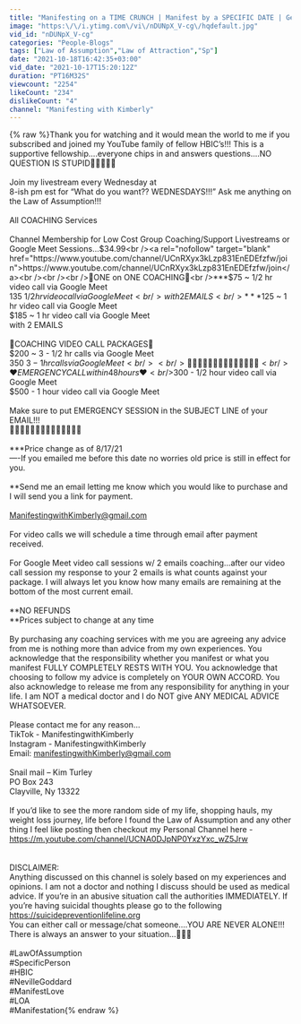 ```yaml
---
title: "Manifesting on a TIME CRUNCH | Manifest by a SPECIFIC DATE | Get your SPECIFIC PERSON WHEN you WANT"
image: "https:\/\/i.ytimg.com\/vi\/nDUNpX_V-cg\/hqdefault.jpg"
vid_id: "nDUNpX_V-cg"
categories: "People-Blogs"
tags: ["Law of Assumption","Law of Attraction","Sp"]
date: "2021-10-18T16:42:35+03:00"
vid_date: "2021-10-17T15:20:12Z"
duration: "PT16M32S"
viewcount: "2254"
likeCount: "234"
dislikeCount: "4"
channel: "Manifesting with Kimberly"
---
```

{% raw %}Thank you for watching and it would mean the world to me if you subscribed and joined my YouTube family of fellow HBIC’s!!! This is a supportive fellowship....everyone chips in and answers questions....NO QUESTION IS STUPID💜💜💜😘😘<br /><br />Join my livestream every Wednesday at<br />8-ish pm est for “What do you want?? WEDNESDAYS!!!” Ask me anything on the Law of Assumption!!!<br /><br />All COACHING Services <br /><br />Channel Membership for Low Cost Group Coaching/Support Livestreams or Google Meet Sessions...$34.99<br /><a rel="nofollow" target="blank" href="https://www.youtube.com/channel/UCnRXyx3kLzp831EnEDEfzfw/join">https://www.youtube.com/channel/UCnRXyx3kLzp831EnEDEfzfw/join</a><br /><br /><br />💜ONE on ONE COACHING💜<br />***$75 ~ 1/2 hr video call via Google Meet<br />     $135 ~ 1/2 hr video call via Google Meet <br />                  with 2 EMAILS <br />***$125 ~ 1 hr video call via Google Meet<br />     $185 ~ 1 hr video call via Google Meet<br />                  with 2 EMAILS <br /><br />💙COACHING VIDEO CALL PACKAGES💙<br />   $200 ~ 3 - 1/2 hr calls via Google Meet <br />   $350 ~ 3 - 1 hr calls via Google Meet <br /><br />🚨🚨 🚨🚨🚨🚨🚨🚨🚨🚨🚨🚨🚨🚨<br />❤️EMERGENCY CALL within 48 hours❤️<br />$300 - 1/2 hour video call via Google Meet <br />$500 - 1 hour video call via Google Meet <br /><br />Make sure to put EMERGENCY SESSION in the SUBJECT LINE of your EMAIL!!!<br />🚨🚨🚨🚨🚨🚨🚨🚨🚨🚨🚨🚨🚨🚨<br /><br />***Price change as of 8/17/21  <br />—-If you emailed me before this date no worries old price is still in effect for you. <br /><br />**Send me an email letting me know which you would like to purchase and I will send you a link for payment. <br /><br />ManifestingwithKimberly@gmail.com<br /><br />For video calls we will schedule a time through email after payment received. <br /><br />For Google Meet video call sessions w/ 2 emails coaching…after our video call session my response to your 2 emails is what counts against your package. I will always let you know how many emails are remaining at the bottom of the most current email. <br /><br />**NO REFUNDS <br />**Prices subject to change at any time <br /><br />By purchasing any coaching services with me you are agreeing any advice from me is nothing more than advice from my own experiences. You acknowledge that the responsibility whether you manifest or what you manifest FULLY COMPLETELY RESTS WITH YOU. You acknowledge that choosing to follow my advice is completely on YOUR OWN ACCORD. You also acknowledge to release me from any responsibility for anything in your life. I am NOT a medical doctor and I do NOT give ANY MEDICAL ADVICE WHATSOEVER. <br /><br />Please contact me for any reason... <br />TikTok - ManifestingwithKimberly<br />Instagram - ManifestingwithKimberly<br />Email: manifestingwithKimberly@gmail.com<br /><br />Snail mail – Kim Turley <br />                    PO Box 243<br />                    Clayville, Ny 13322<br /><br />If you’d like to see the more random side of my life, shopping hauls, my weight loss journey, life before I found the Law of Assumption and any other thing I feel like posting then checkout my Personal Channel here - <br /><a rel="nofollow" target="blank" href="https://m.youtube.com/channel/UCNA0DJpNP0YxzYxc_wZ5Jrw">https://m.youtube.com/channel/UCNA0DJpNP0YxzYxc_wZ5Jrw</a><br /><br /><br />DISCLAIMER:<br />Anything discussed on this channel is solely based on my experiences and opinions. I am not a doctor and nothing I discuss should be used as medical advice. If you’re in an abusive situation call the authorities IMMEDIATELY. If you’re having suicidal thoughts please go to the following <a rel="nofollow" target="blank" href="https://suicidepreventionlifeline.org">https://suicidepreventionlifeline.org</a><br />You can either call or message/chat someone….YOU ARE NEVER ALONE!!!  There is always an answer to your situation…💜💜💜<br /><br />#LawOfAssumption<br />#SpecificPerson<br />#HBIC<br />#NevilleGoddard<br />#ManifestLove<br />#LOA<br />#Manifestation{% endraw %}
